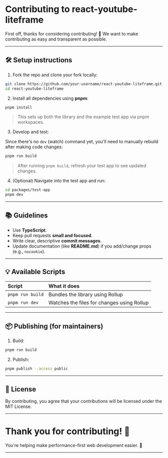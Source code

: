 ## <!-- Start -->

# Contributing to react-youtube-liteframe

First off, thanks for considering contributing! 🫶
We want to make contributing as easy and transparent as possible.

---

## 🛠 Setup instructions

1. Fork the repo and clone your fork locally:

```bash
git clone https://github.com/your-username/react-youtube-liteframe.git
cd react-youtube-liteframe
```

2. Install all dependencies using **pnpm**:

```bash
pnpm install
```

> This sets up both the library and the example test app via pnpm workspaces.

3. Develop and test:

Since there's no `dev` (watch) command yet, you’ll need to manually rebuild after making code changes:

```bash
pnpm run build
```

> After running `pnpm build`, refresh your test app to see updated changes.

4. (Optional) Navigate into the test app and run:

```bash
cd packages/test-app
pnpm dev
```

---

## 📚 Guidelines

- Use **TypeScript**.
- Keep pull requests **small and focused**.
- Write clear, descriptive **commit messages**.
- Update documentation (like **README.md**) if you add/change props (e.g., `nocookie`).

---

## 💡 Available Scripts

| Script           | What it does                               |
| :--------------- | :----------------------------------------- |
| `pnpm run build` | Bundles the library using Rollup           |
| `pnpm run dev`   | Watches the files for changes using Rollup |

---

## 📦 Publishing (for maintainers)

1. Build:

```bash
pnpm run build
```

2. Publish:

```bash
pnpm publish --access public
```

---

## 📄 License

By contributing, you agree that your contributions will be licensed under the MIT License.

---

# Thank you for contributing! 🚀

You're helping make performance-first web development easier. 🙌

---
